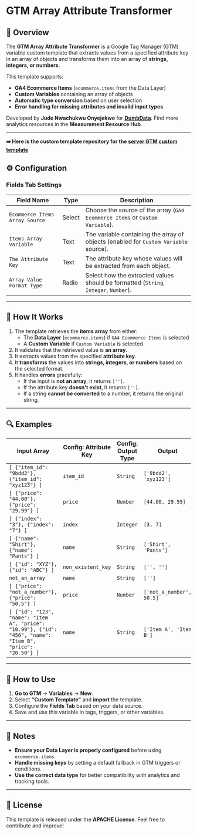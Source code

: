 # GTM Array Attribute Transformer

## 📌 Overview
The **GTM Array Attribute Transformer** is a Google Tag Manager (GTM) variable custom template that extracts values from a specified attribute key in an array of objects and transforms them into an array of **strings, integers, or numbers**. 

This template supports:
- **GA4 Ecommerce Items** (`ecommerce.items` from the Data Layer)
- **Custom Variables** containing an array of objects
- **Automatic type conversion** based on user selection
- **Error handling for missing attributes and invalid input types**

Developed by **Jude Nwachukwu Onyejekwe** for [**DumbData**](https://dumbdata.co/). Find more analytics resources in the **Measurement Resource Hub**.

---

**➡️ Here is the custom template repository for the [server GTM custom template](https://github.com/Jude-Nwachukwu/server-gtm-array-transformer)**


## ⚙️ Configuration

### **Fields Tab Settings**
| Field Name                  | Type     | Description |
|-----------------------------|----------|-------------|
| `Ecommerce Items Array Source` | Select | Choose the source of the array (`GA4 Ecommerce Items` or `Custom Variable`). |
| `Items Array Variable` | Text | The variable containing the array of objects (enabled for `Custom Variable` source). |
| `The Attribute Key` | Text | The attribute key whose values will be extracted from each object. |
| `Array Value Format Type` | Radio | Select how the extracted values should be formatted (`String`, `Integer`, `Number`). |

---

## 🚀 How It Works
1. The template retrieves the **items array** from either:
   - The **Data Layer** (`ecommerce.items`) if `GA4 Ecommerce Items` is selected
   - A **Custom Variable** if `Custom Variable` is selected
2. It validates that the retrieved value is **an array**.
3. It extracts values from the specified **attribute key**.
4. It **transforms** the values into **strings, integers, or numbers** based on the selected format.
5. It handles **errors** gracefully:
   - If the input is **not an array**, it returns `['']`.
   - If the attribute key **doesn't exist**, it returns `['']`.
   - If a string **cannot be converted** to a number, it returns the original string.

---

## 🔍 Examples

| **Input Array** | **Config: Attribute Key** | **Config: Output Type** | **Output** |
|---------------|----------------------|---------------------|--------|
| `[ {"item_id": "9bdd2"}, {"item_id": "xyz123"} ]` | `item_id` | `String` | `['9bdd2', 'xyz123']` |
| `[ {"price": "44.00"}, {"price": "29.99"} ]` | `price` | `Number` | `[44.00, 29.99]` |
| `[ {"index": "3"}, {"index": "7"} ]` | `index` | `Integer` | `[3, 7]` |
| `[ {"name": "Shirt"}, {"name": "Pants"} ]` | `name` | `String` | `['Shirt', 'Pants']` |
| `[ {"id": "XYZ"}, {"id": "ABC"} ]` | `non_existent_key` | `String` | `['', '']` |
| `not_an_array` | `name` | `String` | `['']` |
| `[ {"price": "not_a_number"}, {"price": "50.5"} ]` | `price` | `Number` | `['not_a_number', 50.5]` |
| `[ {"id": "123", "name": "Item A", "price": "10.99"}, {"id": "456", "name": "Item B", "price": "20.50"} ]` | `name` | `String` | `['Item A', 'Item B']` |

---

## 📖 How to Use
1. **Go to GTM** → **Variables** → **New**.
2. Select **"Custom Template"** and **import** the template.
3. Configure the **Fields Tab** based on your data source.
4. Save and use this variable in tags, triggers, or other variables.

---

## 📌 Notes
- **Ensure your Data Layer is properly configured** before using `ecommerce.items`.
- **Handle missing keys** by setting a default fallback in GTM triggers or conditions.
- **Use the correct data type** for better compatibility with analytics and tracking tools.

---

## 📜 License
This template is released under the **APACHE License**. Feel free to contribute and improve!
